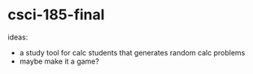 # csci-185-final

ideas:
- a study tool for calc students that generates random calc problems
- maybe make it a game?
